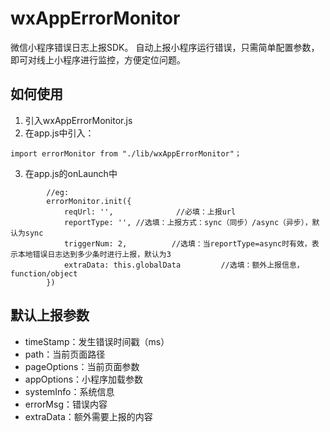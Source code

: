 # wxAppErrorMonitor

微信小程序错误日志上报SDK。
自动上报小程序运行错误，只需简单配置参数，即可对线上小程序进行监控，方便定位问题。

## 如何使用

1. 引入wxAppErrorMonitor.js
2. 在app.js中引入：
```
import errorMonitor from "./lib/wxAppErrorMonitor"；
```
3. 在app.js的onLaunch中
```
        //eg:
        errorMonitor.init({
            reqUrl: '',              //必填：上报url
            reportType: '', //选填：上报方式：sync（同步）/async（异步），默认为sync
            triggerNum: 2,          //选填：当reportType=async时有效，表示本地错误日志达到多少条时进行上报，默认为3
            extraData: this.globalData         //选填：额外上报信息，function/object
        })
```

## 默认上报参数
- timeStamp：发生错误时间戳（ms）
- path：当前页面路径
- pageOptions：当前页面参数
- appOptions：小程序加载参数
- systemInfo：系统信息
- errorMsg：错误内容
- extraData：额外需要上报的内容
